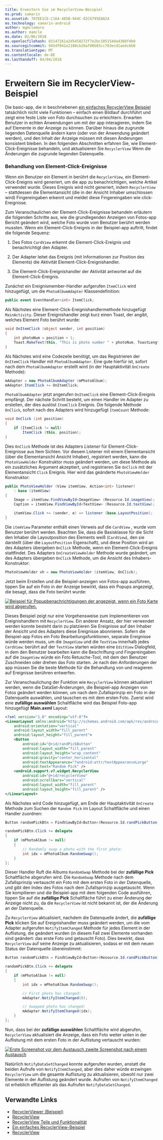 ```yaml
---
title: Erweitern Sie im RecyclerView-Beispiel
ms.prod: xamarin
ms.assetid: 707EE1CE-C164-485B-944C-82C6795E8A24
ms.technology: xamarin-android
author: mgmclemore
ms.author: mamcle
ms.date: 02/06/2018
ms.openlocfilehash: 83147261a2d5458272f7e2bc105154da4308f4b0
ms.sourcegitcommit: 945df041e2180cb20af08b83cc703ecd1aedc6b0
ms.translationtype: MT
ms.contentlocale: de-DE
ms.lasthandoff: 04/04/2018
---
```

# <a name="extending-the-recyclerview-example"></a>Erweitern Sie im RecyclerView-Beispiel


Die basic-app, die in beschriebenen [ein einfaches RecyclerView Beispiel](~/android/user-interface/layouts/recycler-view/recyclerview-example.md) tatsächlich nicht viele Funktionen &ndash; einfach einen Bildlauf durchführt und zeigt eine feste Liste von Foto durchsuchen zu erleichtern. Erwarten Benutzer in echten Anwendungen um mit der app interagieren, indem Sie auf Elemente in der Anzeige zu können. Darüber hinaus die zugrunde liegenden Datenquelle ändern kann (oder von der Anwendung geändert werden), und den Inhalt der Anzeige müssen mit diesen Änderungen konsistent bleiben. In den folgenden Abschnitten erfahren Sie, wie Element-Click-Ereignisse behandeln, und aktualisieren Sie `RecyclerView` Wenn die Änderungen die zugrunde liegenden Datenquelle.


### <a name="handling-item-click-events"></a>Behandlung von Element-Click-Ereignisse

Wenn ein Benutzer ein Element in berührt die `RecyclerView`, ein Element-Click-Ereignis wird generiert, um die app zu benachrichtigen, welche Artikel verwendet wurde. Dieses Ereignis wird nicht generiert, indem `RecyclerView` &ndash; stattdessen die Elementansicht (die in der Ansicht Inhaber umschlossen wird) Fingereingaben erkennt und meldet diese Fingereingaben wie click-Ereignisse.

Zum Veranschaulichen der Element-Click-Ereignisse behandeln erläutern die folgenden Schritte aus, wie die grundlegenden Anzeigen von Fotos-app Bericht geändert wird, welche Foto wurde vom Benutzer berührt werden mussten. Wenn ein Element-Click-Ereignis in der Beispiel-app auftritt, findet die folgende Sequenz:

1.  Des Fotos `CardView` erkennt die Element-Click-Ereignis und benachrichtigt den Adapter.

2.  Der Adapter leitet das Ereignis (mit Informationen zur Position des Elements) die Aktivität Element-Click-Ereignishandler.

3.  Die Element-Click-Ereignishandler der Aktivität antwortet auf die Element-Click-Ereignis.

Zunächst ein Ereignismember-Handler aufgerufen `ItemClick` wird hinzugefügt, um die `PhotoAlbumAdapter` Klassendefinition:

```csharp
public event EventHandler<int> ItemClick;
```

Als Nächstes eine Element-Click-Ereignishandlermethode hinzugefügt `MainActivity`.
Dieser Ereignishandler zeigt kurz einen Toast, der angibt, welches Element Foto berührt wurde:

```csharp
void OnItemClick (object sender, int position)
{
    int photoNum = position + 1;
    Toast.MakeText(this, "This is photo number " + photoNum, ToastLength.Short).Show();
}

```

Als Nächstes wird eine Codezeile benötigt, um das Registrieren der `OnItemClick` Handler mit `PhotoAlbumAdapter`. Eine gute hierfür ist, sofort nach dem `PhotoAlbumAdapter` erstellt wird (in der Hauptaktivität `OnCreate` Methode):

```csharp
mAdapter = new PhotoAlbumAdapter (mPhotoAlbum);
mAdapter.ItemClick += OnItemClick;

```

`PhotoAlbumAdapter` jetzt angerufen `OnItemClick` eine Element-Click-Ereignis empfängt. Der nächste Schritt besteht, um einen Handler im Adapter zu erstellen, der dies auslöst `ItemClick` Ereignis. Die folgende Methode `OnClick`, sofort nach des Adapters wird hinzugefügt `ItemCount` Methode:

```csharp
void OnClick (int position)
{
    if (ItemClick != null)
        ItemClick (this, position);
}
```

Dies `OnClick` Methode ist des Adapters *Listener* für Element-Click-Ereignisse aus Item Sichten. Vor diesem Listener mit einem Elementansicht (über die Elementansicht Ansicht Inhaber), registriert werden, kann die `PhotoViewHolder` Konstruktor muss geändert werden, um diese Methode als ein zusätzliches Argument akzeptiert, und registrieren Sie `OnClick` mit der Elementansicht `Click` Ereignis.
Hier wird das geänderte `PhotoViewHolder` Konstruktor:

```csharp
public PhotoViewHolder (View itemView, Action<int> listener)
    : base (itemView)
{
    Image = itemView.FindViewById<ImageView> (Resource.Id.imageView);
    Caption = itemView.FindViewById<TextView> (Resource.Id.textView);

    itemView.Click += (sender, e) => listener (base.LayoutPosition);
}

```

Die `itemView` Parameter enthält einen Verweis auf die `CardView` , wurde vom Benutzer berührt werden. Beachten Sie, dass die Basisklasse für die Sicht den Inhaber die Layoutposition des Elements weiß (`CardView`), den sie darstellt (über die `LayoutPosition` Eigenschaft), und diese Position wird an des Adapters übergeben `OnClick` Methode, wenn ein Element-Click-Ereignis stattfindet. Des Adapters `OnCreateViewHolder` Methode wurde geändert, um des Adapters übergeben `OnClick` Methode, um die Ansicht des Inhabers-Konstruktor:

```csharp
PhotoViewHolder vh = new PhotoViewHolder (itemView, OnClick);
```

Jetzt beim Erstellen und die Beispiel-anzeigen von Fotos-app ausführen, tippen Sie auf ein Foto in der Anzeige bewirkt, dass ein Popups angezeigt, die besagt, dass die Foto berührt wurde:

[![Beispiel für Popupbenachrichtigungen der angezeigt, wenn ein Foto Karte wird abgerufen.](extending-the-example-images/01-photo-selected-sml.png)](extending-the-example-images/01-photo-selected.png#lightbox)

Dieses Beispiel zeigt nur eine Vorgehensweise zum Implementieren von Ereignishandlern mit `RecyclerView`. Ein anderer Ansatz, der hier verwendet werden konnte besteht darin zu platzieren Sie Ereignisse auf den Inhaber der Ansicht und des Adapters diese Ereignisse abonnieren. Sofern die Beispiel-app Fotos ein Foto Bearbeitungsfunktionen, separate Ereignisse würde werden muss, um die `ImageView` und die `TextView` innerhalb jedes `CardView`: berührt auf der `TextView` starten würden eine `EditView` Dialogfeld, in dem den Benutzer bearbeiten kann die Beschriftung und Fingereingaben auf die `ImageView` würde ein Foto Retusche-Tool, mit dem den Benutzer Zuschneiden oder drehen das Foto starten. Je nach den Anforderungen der app müssen Sie die beste Methode für die Behandlung von und reagieren auf Ereignisse berühren entwerfen.

Zur Veranschaulichung der Funktion wie `RecyclerView` können aktualisiert werden, wenn die DataSet-Änderungen, die Beispiel-app Anzeigen von Fotos geändert werden können, um nach dem Zufallsprinzip ein Foto in der Datenquelle auswählen, und tauschen es mit dem ersten Foto. Zuerst wird eine **zufällige auswählen** Schaltfläche wird das Beispiel Foto-app hinzugefügt **Main.axml** Layout:

```xml
<?xml version="1.0" encoding="utf-8"?>
<LinearLayout xmlns:android="http://schemas.android.com/apk/res/android"
    android:orientation="vertical"
    android:layout_width="fill_parent"
    android:layout_height="fill_parent">
    <Button
        android:id="@+id/randPickButton"
        android:layout_width="fill_parent"
        android:layout_height="wrap_content"
        android:gravity="center_horizontal"
        android:textAppearance="?android:attr/textAppearanceLarge"
        android:text="Random Pick" />
    <android.support.v7.widget.RecyclerView
        android:id="@+id/recyclerView"
        android:scrollbars="vertical"
        android:layout_width="fill_parent"
        android:layout_height="fill_parent" />
</LinearLayout>
```

Als Nächstes wird Code hinzugefügt, am Ende der Hauptaktivität `OnCreate` Methode zum Suchen der `Random Pick` im Layout Schaltfläche und einen Handler zuordnen:

```csharp
Button randomPickBtn = FindViewById<Button>(Resource.Id.randPickButton);

randomPickBtn.Click += delegate
{
    if (mPhotoAlbum != null)
    {
        // Randomly swap a photo with the first photo:
        int idx = mPhotoAlbum.RandomSwap();
    }
};

```

Dieser Handler Ruft die Albums `RandomSwap` Methode bei der **zufällige Pick** Schaltfläche abgerufen wird. Die `RandomSwap` Methode nach dem Zufallsprinzip vertauscht ein Foto mit dem ersten Foto in der Datenquelle, und gibt den Index des Fotos nach dem Zufallsprinzip ausgetauscht. Wenn Sie kompilieren und die Beispiel-app mit dem folgenden Code ausführen, tippen Sie auf die **zufällige Pick** Schaltfläche führt zu einer Änderung der Anzeige nicht zu, da die `RecyclerView` ist nicht bekannt ist, der die Änderung an der Datenquelle.

Zu `RecyclerView` aktualisiert, nachdem die Datenquelle ändert, die **zufällige Pick** klicken Sie auf Ereignishandler muss geändert werden, um die vom Adapter aufgerufen `NotifyItemChanged` Methode für jedes Element in der Auflistung, die geändert wurden (in diesem Fall zwei Elemente vorhanden sind geändert: das erste Foto und getauscht Foto). Dies bewirkt, dass `RecyclerView` auf seine Anzeige zu aktualisieren, sodass er mit dem neuen Status der Datenquelle übereinstimmt:

```csharp
Button randomPickBtn = FindViewById<Button>(Resource.Id.randPickButton);

randomPickBtn.Click += delegate
{
    if (mPhotoAlbum != null)
    {
        int idx = mPhotoAlbum.RandomSwap();

        // First photo has changed:
        mAdapter.NotifyItemChanged(0);

        // Swapped photo has changed:
        mAdapter.NotifyItemChanged(idx);
    }
};

```

Nun, dass bei der **zufällige auswählen** Schaltfläche wird abgerufen, `RecyclerView` aktualisiert die Anzeige, dass ein Foto weiter unten in der Auflistung mit dem ersten Foto in der Auflistung vertauscht wurden:

[![Erste Screenshot vor dem Austausch zweite Screenshot nach einem Austausch](extending-the-example-images/02-random-pick-sml.png)](extending-the-example-images/02-random-pick.png#lightbox)

Natürlich `NotifyDataSetChanged` konnte aufgerufen wurden, anstatt die beiden Aufrufe von `NotifyItemChanged`, aber dies daher würde erzwingen `RecyclerView` um die gesamte Auflistung zu aktualisieren, obwohl nur zwei Elemente in der Auflistung geändert wurde. Aufrufen von `NotifyItemChanged` ist erheblich effizienter als das Aufrufen `NotifyDataSetChanged`.


## <a name="related-links"></a>Verwandte Links

- [RecyclerViewer (Beispiel)](https://developer.xamarin.com/samples/monodroid/android5.0/RecyclerViewer)
- [RecyclerView](~/android/user-interface/layouts/recycler-view/index.md)
- [RecyclerView Teile und Funktionalität](~/android/user-interface/layouts/recycler-view/parts-and-functionality.md)
- [Ein einfaches RecyclerView-Beispiel](~/android/user-interface/layouts/recycler-view/recyclerview-example.md)
- [RecyclerView](https://developer.android.com/reference/android/support/v7/widget/RecyclerView.html)
